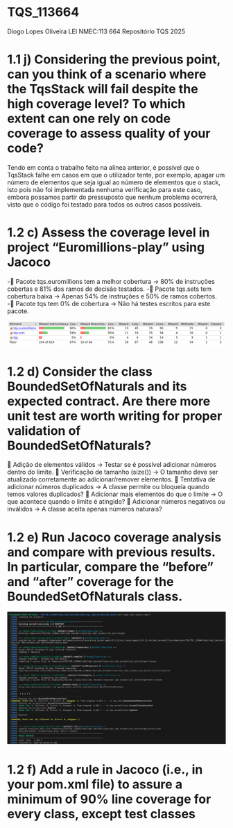 # TQS_113664

Diogo Lopes Oliveira
LEI
NMEC:113 664
Repositório TQS 2025



# 1.1 j) Considering the previous point, can you think of a scenario where the TqsStack will fail despite the high coverage level? To which extent can one rely on code coverage to assess quality of your code?

Tendo em conta o trabalho feito na alínea anterior, é possível que o TqsStack falhe em casos em que o utilizador tente, por exemplo, apagar um número de elementos
que seja igual ao número de elementos que o stack, isto pois não foi implementada nenhuma verificação para este caso, embora possamos partir do pressuposto
que nenhum problema ocorrerá, visto que o código foi testado para todos os outros casos possíveis.




# 1.2 c) Assess the coverage level in project “Euromillions-play” using Jacoco

-🔹 Pacote tqs.euromillions tem a melhor cobertura → 80% de instruções cobertas e 81% dos ramos de decisão testados. 
-🔹 Pacote tqs.sets tem cobertura baixa → Apenas 54% de instruções e 50% de ramos cobertos.  
-🔹 Pacote tqs tem 0% de cobertura → Não há testes escritos para este pacote.    

![alt text](image.png)


# 1.2 d) Consider the class BoundedSetOfNaturals and its expected contract. Are there more unit test are worth writing for proper validation of BoundedSetOfNaturals?


🔹 Adição de elementos válidos → Testar se é possível adicionar números dentro do limite.
🔹 Verificação de tamanho (size()) → O tamanho deve ser atualizado corretamente ao adicionar/remover elementos.
🔹 Tentativa de adicionar números duplicados → A classe permite ou bloqueia quando temos valores duplicados?
🔹 Adicionar mais elementos do que o limite → O que acontece quando o limite é atingido?
🔹 Adicionar números negativos ou inválidos → A classe aceita apenas números naturais?



# 1.2 e) Run Jacoco coverage analysis and compare with previous results. In particular, compare the “before” and “after” coverage for the BoundedSetOfNaturals class.

![alt text](image-1.png)

# 1.2 f) Add a rule in Jacoco (i.e., in your pom.xml file) to assure a minimum of 90% line coverage for every class, except test classes